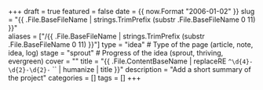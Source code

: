 +++
draft = true
featured = false
date = {{ now.Format "2006-01-02" }}
slug = "{{ .File.BaseFileName | strings.TrimPrefix (substr .File.BaseFileName 0 11) }}"  
aliases = ["/{{ .File.BaseFileName | strings.TrimPrefix (substr .File.BaseFileName 0 11) }}"]
type = "idea" # Type of the page (article, note, idea, log)
stage = "sprout" # Progress of the idea (sprout, thriving, evergreen)
cover = ""
title = "{{ .File.ContentBaseName | replaceRE `^\d{4}-\d{2}-\d{2}-` `` | humanize | title }}"
description = "Add a short summary of the project"
categories = []
tags = []
+++

<!-- Content Here -->
